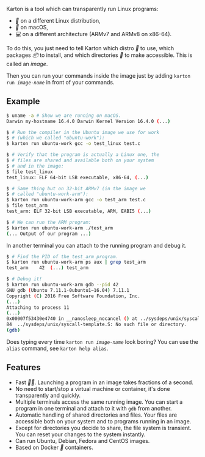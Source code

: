 Karton is a tool which can transparently run Linux programs:

* <i class="twa twa-penguin">🐧</i> on a different Linux distribution,
* <i class="twa twa-apple">🍎</i> on macOS,
* <i class="twa twa-laptop-computer">💻</i> on a different architecture (ARMv7 and ARMv8 on x86-64).

To do this, you just need to tell Karton which distro <i class="twa twa-penguin">🐧</i> to use, which packages <i class="twa twa-package">📦</i> to install, and which directories <i class="twa twa-open-file-folder">📂</i> to make accessible. This is called an *image*.

Then you can run your commands inside the image just by adding <code>karton run <i>image-name</i></code> in front of your commands.


Example
-------

``` sh
$ uname -a # Show we are running on macOS.
Darwin my-hostname 16.4.0 Darwin Kernel Version 16.4.0 (...)

$ # Run the compiler in the Ubuntu image we use for work
$ # (which we called "ubuntu-work"):
$ karton run ubuntu-work gcc -o test_linux test.c

$ # Verify that the program is actually a Linux one, the
$ # files are shared and available both on your system
$ # and in the image:
$ file test_linux
test_linux: ELF 64-bit LSB executable, x86-64, (...)

$ # Same thing but on 32-bit ARMv7 (in the image we
$ # called "ubuntu-work-arm"):
$ karton run ubuntu-work-arm gcc -o test_arm test.c
$ file test_arm
test_arm: ELF 32-bit LSB executable, ARM, EABI5 (...)

$ # We can run the ARM program:
$ karton run ubuntu-work-arm ./test_arm
(... Output of our program ...)
```

In another terminal you can attach to the running program and debug it.

``` sh
$ # Find the PID of the test_arm program.
$ karton run ubuntu-work-arm ps aux | grep test_arm
test_arm    42  (...) test_arm

$ # Debug it!
$ karton run ubuntu-work-arm gdb --pid 42
GNU gdb (Ubuntu 7.11.1-0ubuntu1~16.04) 7.11.1
Copyright (C) 2016 Free Software Foundation, Inc.
(...)
Attaching to process 11
(...)
0x00007f53430e4740 in __nanosleep_nocancel () at ../sysdeps/unix/syscall-template.S:84
84	../sysdeps/unix/syscall-template.S: No such file or directory.
(gdb)
```

Does typing every time <code>karton run <i>image-name</i></code> look boring? You can use the `alias` command, see `karton help alias`.


Features
--------

* Fast <i class="twa twa-runner-type-4">🏃🏽</i>. Launching a program in an image takes fractions of a second.
* No need to start/stop a virtual machine or container, it's done transparently and quickly.
* Multiple terminals access the same running image. You can start a program in one terminal and attach to it with `gdb` from another.
* Automatic handling of shared directories and files. Your files are accessible both on your system and to programs running in an image.
* Except for directories you decide to share, the file system is transient. You can reset your changes to the system instantly.
* Can run Ubuntu, Debian, Fedora and CentOS images.
* Based on Docker <i class="twa twa-whale">🐳</i> containers.
